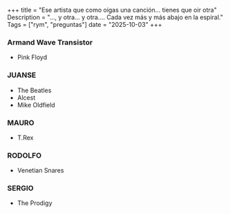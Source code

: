 +++
title = "Ese artista que como oigas una canción... tienes que oir otra"
Description = "..., y otra... y otra.... Cada vez más y más abajo en la espiral."
Tags = ["rym", "preguntas"]
date = "2025-10-03"
+++

### Armand Wave Transistor

- Pink Floyd

### JUANSE

- The Beatles
- Alcest
- Mike Oldfield

### MAURO

- T.Rex

### RODOLFO

- Venetian Snares

### SERGIO

- The Prodigy
